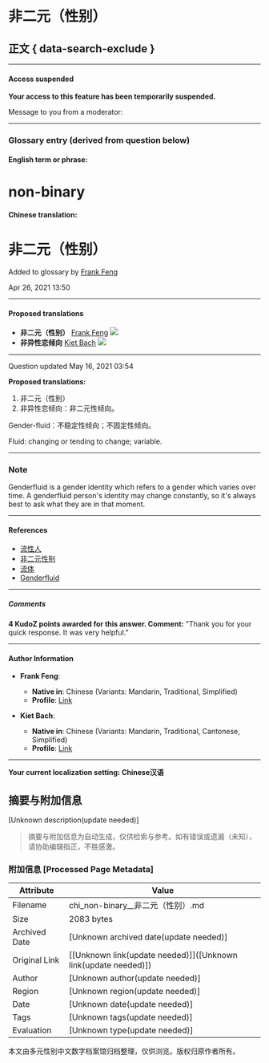 # 非二元（性别）

## 正文 { data-search-exclude }


---

#### Access suspended

**Your access to this feature has been temporarily suspended.**

Message to you from a moderator:

---

### Glossary entry (derived from question below)

#### English term or phrase:

# non-binary

#### Chinese translation:

# 非二元（性别）

Added to glossary by [Frank Feng](https://www.proz.com/profile/2218388)

Apr 26, 2021 13:50

---

#### Proposed translations

- **非二元（性别）**  [Frank Feng](https://www.proz.com/profile/2218388) ![](https://d30v1l0pe4hkha.cloudfront.net/9bbaf5df077fde619cca13a7e04fd7cd.jpg)
- **非异性恋倾向** [Kiet Bach](https://www.proz.com/profile/2772296) ![](https://d30v1l0pe4hkha.cloudfront.net/bb1a7ede90b50d79108e7a115a667650.jpg)

---

Question updated May 16, 2021 03:54

**Proposed translations:**

1. 非二元（性别）
2. 非异性恋倾向：非二元性倾向。 

Gender-fluid：不稳定性倾向；不固定性倾向。 

Fluid: changing or tending to change; variable. 

---

### Note

Genderfluid is a gender identity which refers to a gender which varies over time. A genderfluid person's identity may change constantly, so it's always best to ask what they are in that moment. 

---

#### References

- [流性人](https://baike.baidu.com/item/流性人/17742147)
- [非二元性别](https://zh.wikipedia.org/zh-hans/非二元性別)
- [流体](https://www.thefreedictionary.com/fluid)
- [Genderfluid](https://gender.wikia.org/wiki/Genderfluid)

---

##### Comments

**4 KudoZ points awarded for this answer. Comment:** "Thank you for your quick response. It was very helpful."

---

#### Author Information

- **Frank Feng**: 
  - **Native in**: Chinese (Variants: Mandarin, Traditional, Simplified) 
  - **Profile**: [Link](https://www.proz.com/profile/2218388)
  
- **Kiet Bach**: 
  - **Native in**: Chinese (Variants: Mandarin, Traditional, Cantonese, Simplified)
  - **Profile**: [Link](https://www.proz.com/profile/2772296)

--- 

**Your current localization setting: Chinese汉语**
<!-- tcd_original_link https://chi.proz.com/kudoz/6954848 -->


## 摘要与附加信息

<!-- tcd_abstract -->
[Unknown description(update needed)]
<!-- tcd_abstract_end -->

> 摘要与附加信息为自动生成，仅供检索与参考。如有错误或遗漏（未知），请协助编辑指正，不胜感激。

### 附加信息 [Processed Page Metadata]

| Attribute       | Value                                  |
|-----------------|----------------------------------------|
| Filename        | chi_non-binary__非二元（性别）.md                             |
| Size            | 2083 bytes                           |
| Archived Date   | [Unknown archived date(update needed)]                             |
| Original Link   | [[Unknown link(update needed)]]([Unknown link(update needed)])                       |
| Author          | [Unknown author(update needed)]                               |
| Region          | [Unknown region(update needed)]                               |
| Date            | [Unknown date(update needed)]                                 |
| Tags            | [Unknown tags(update needed)]                                 |
| Evaluation            | [Unknown type(update needed)]                                 |
<!-- tcd_table_end -->

本文由多元性别中文数字档案馆归档整理，仅供浏览。版权归原作者所有。
